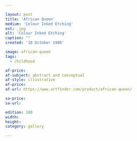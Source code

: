 ```yaml
---

layout: post
title: 'African Queen'
medium: 'Colour Inked Etching'
ext: .jpg
alt: 'Colour Inked Etching'
caption: ""
created: '10 October 1986'

image: african-queen
tags:
  - childhood

af-price:
af-subject: abstract and conceptual
af-style: illustrative
af-price:
af-url: https://www.artfinder.com/product/african-queen/

sa-price:
sa-url:

edition: 100
width:
height:
category: gallery

---
```

